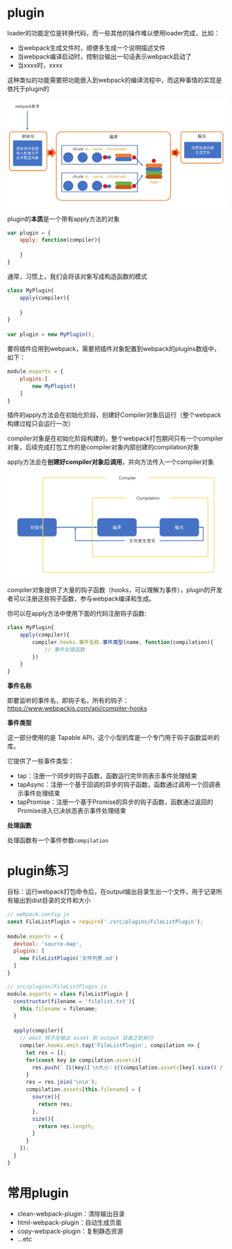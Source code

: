# plugin

loader的功能定位是转换代码，而一些其他的操作难以使用loader完成，比如：

- 当webpack生成文件时，顺便多生成一个说明描述文件
- 当webpack编译启动时，控制台输出一句话表示webpack启动了
- 当xxxx时，xxxx

这种类似的功能需要把功能嵌入到webpack的编译流程中，而这种事情的实现是依托于plugin的

![](assets/2020-01-15-12-45-16.png)

plugin的**本质**是一个带有apply方法的对象

```js
var plugin = {
    apply: function(compiler){
        
    }
}
```

通常，习惯上，我们会将该对象写成构造函数的模式

```js
class MyPlugin{
    apply(compiler){

    }
}

var plugin = new MyPlugin();
```

要将插件应用到webpack，需要把插件对象配置到webpack的plugins数组中，如下：

```js
module.exports = {
    plugins:[
        new MyPlugin()
    ]
}
```

插件的apply方法会在初始化阶段，创建好Compiler对象后运行（整个webpack构建过程只会运行一次）

compiler对象是在初始化阶段构建的，整个webpack打包期间只有一个compiler对象，后续完成打包工作的是compiler对象内部创建的compilation对象

apply方法会在**创建好compiler对象后调用**，并向方法传入一个compiler对象

![](assets/2020-01-15-12-49-26.png)

compiler对象提供了大量的钩子函数（hooks，可以理解为事件），plugin的开发者可以注册这些钩子函数，参与webpack编译和生成。

你可以在apply方法中使用下面的代码注册钩子函数:

```js
class MyPlugin{
    apply(compiler){
        compiler.hooks.事件名称.事件类型(name, function(compilation){
            // 事件处理函数
        })
    }
}
```

**事件名称**

即要监听的事件名，即钩子名，所有的钩子：https://www.webpackjs.com/api/compiler-hooks

**事件类型**

这一部分使用的是 Tapable API，这个小型的库是一个专门用于钩子函数监听的库。

它提供了一些事件类型：

- tap：注册一个同步的钩子函数，函数运行完毕则表示事件处理结束
- tapAsync：注册一个基于回调的异步的钩子函数，函数通过调用一个回调表示事件处理结束
- tapPromise：注册一个基于Promise的异步的钩子函数，函数通过返回的Promise进入已决状态表示事件处理结束

**处理函数**

处理函数有一个事件参数```compilation```

# plugin练习

目标：运行webpack打包命令后，在output输出目录生出一个文件，用于记录所有输出到dist目录的文件和大小

```js
// webpack.config.js
const FileListPlugin = require('./src/plugins/FileListPlugin');

module.exports = {
  devtool: 'source-map',
  plugins: [
    new FileListPlugin('文件列表.md')
  ]
}
```

```js
// src/plugins/FileListPlugin.js
module.exports = class FileListPlugin {
  constructor(filename = 'filelist.txt'){
    this.filename = filename;
  }

  apply(compiler){
    // emit 钩子在输出 asset 到 output 目录之前执行
    compiler.hooks.emit.tap('FileListPlugin', compilation => {
      let res = [];
      for(const key in compilation.assets){
        res.push(`【${key}】\n大小：${(compilation.assets[key].size() / 1024).toFixed(2)}KB`);
      }
      res = res.join('\n\n');
      compilation.assets[this.filename] = {
        source(){
          return res;
        },
        size(){
          return res.length;
        }
      }
    });
  }
}
```

# 常用plugin

- clean-webpack-plugin：清除输出目录
- html-webpack-plugin：自动生成页面
- copy-webpack-plugin：复制静态资源
- ...etc
